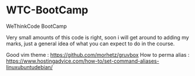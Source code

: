 # WTC-BootCamp
WeThinkCode BootCamp

Very small amounts of this code is right, soon i will get around to adding my marks, just a general idea of what you can expect to do in the course.


Good vim theme : https://github.com/morhetz/gruvbox
How to perma alias : https://www.hostingadvice.com/how-to/set-command-aliases-linuxubuntudebian/
